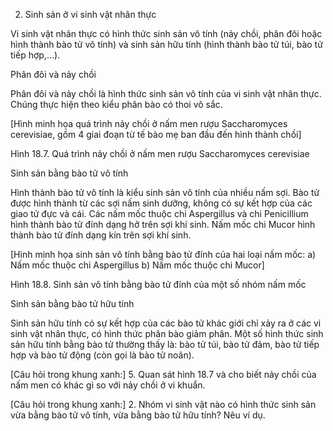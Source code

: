 2. Sinh sản ở vi sinh vật nhân thực

Vi sinh vật nhân thực có hình thức sinh sản vô tính (nảy chồi, phân đôi hoặc hình thành bào tử vô tính) và sinh sản hữu tính (hình thành bào tử túi, bào tử tiếp hợp,...).

Phân đôi và nảy chồi

Phân đôi và nảy chồi là hình thức sinh sản vô tính của vi sinh vật nhân thực. Chúng thực hiện theo kiểu phân bào có thoi vô sắc.

[Hình minh họa quá trình nảy chồi ở nấm men rượu Saccharomyces cerevisiae, gồm 4 giai đoạn từ tế bào mẹ ban đầu đến hình thành chồi]

Hình 18.7. Quá trình nảy chồi ở nấm men rượu Saccharomyces cerevisiae

Sinh sản bằng bào tử vô tính

Hình thành bào tử vô tính là kiểu sinh sản vô tính của nhiều nấm sợi. Bào tử được hình thành từ các sợi nấm sinh dưỡng, không có sự kết hợp của các giao tử đực và cái. Các nấm mốc thuộc chi Aspergillus và chi Penicillium hình thành bào tử đính dạng hở trên sợi khí sinh. Nấm mốc chi Mucor hình thành bào tử đính dạng kín trên sợi khí sinh.

[Hình minh họa sinh sản vô tính bằng bào tử đính của hai loại nấm mốc:
a) Nấm mốc thuộc chi Aspergillus
b) Nấm mốc thuộc chi Mucor]

Hình 18.8. Sinh sản vô tính bằng bào tử đính của một số nhóm nấm mốc

Sinh sản bằng bào tử hữu tính

Sinh sản hữu tính có sự kết hợp của các bào tử khác giới chỉ xảy ra ở các vi sinh vật nhân thực, có hình thức phân bào giảm phân. Một số hình thức sinh sản hữu tính bằng bào tử thường thấy là: bào tử túi, bào tử đảm, bào tử tiếp hợp và bào tử động (còn gọi là bào tử noãn).

[Câu hỏi trong khung xanh:]
5. Quan sát hình 18.7 và cho biết nảy chồi của nấm men có khác gì so với nảy chồi ở vi khuẩn.

[Câu hỏi trong khung xanh:]
2. Nhóm vi sinh vật nào có hình thức sinh sản vừa bằng bào tử vô tính, vừa bằng bào tử hữu tính? Nêu ví dụ.